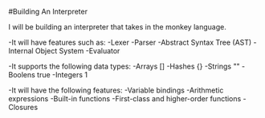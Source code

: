 #Building An Interpreter

I will be building an interpreter that takes in the monkey language.

-It will have features such as:
    -Lexer
    -Parser
    -Abstract Syntax Tree (AST)
    -Internal Object System
    -Evaluator

-It supports the following data types:
    -Arrays []
    -Hashes {}
    -Strings ""
    -Boolens true
    -Integers 1

-It will have the following features:
    -Variable bindings
    -Arithmetic expressions
    -Built-in functions
    -First-class and higher-order functions
    -Closures
